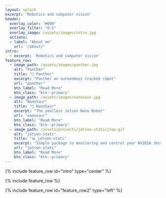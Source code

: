 ```yaml
---
layout: splash
excerpt: "Robotics and computer vision"
header:
  overlay_color: "#000"
  overlay_filter: "0.5"
  overlay_image: /assets/images/intro.jpg
  actions:
  - label: "About me"
    url: "/about/"
intro: 
  - excerpt: 'Robotics and computer vision'
feature_row:
  - image_path: /assets/images/panther.jpg
    alt: "Panther"
    title: "🐆 Panther"
    excerpt: "Panther an autonomous tracked robot"
    url: "panther"
    btn_label: "Read More"
    btn_class: "btn--primary"
  - image_path: /assets/images/nanosaur.jpg
    alt: "NanoSaur"
    title: "🦕 NanoSaur"
    excerpt: "The smallest Jetson Nano Robot"
    url: "nanosaur"
    btn_label: "Read More"
    btn_class: "btn--primary"
  - image_path: /assets/projects/jetson-stats/jtop.gif
    alt: "jetson-stats"
    title: "📊 jetson-stats"
    excerpt: "Simple package to monitoring and control your NVIDIA Jetson [Xavier NX, Nano, AGX Xavier, TX1, TX2]"
    url: "jetson-stats"
    btn_label: "Read More"
    btn_class: "btn--primary"
---
```


{% include feature_row id="intro" type="center" %}

{% include feature_row %}

{% include feature_row id="feature_row2" type="left" %}